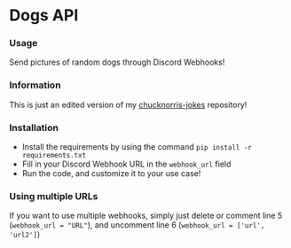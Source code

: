 # Dogs API

### Usage
Send pictures of random dogs through Discord Webhooks!

### Information
This is just an edited version of my [chucknorris-jokes](https://github.com/matyii/chucknorris-jokes) repository!

### Installation
- Install the requirements by using the command `pip install -r requirements.txt`
- Fill in your Discord Webhook URL in the `webhook_url` field
- Run the code, and customize it to your use case!

### Using multiple URLs
If you want to use multiple webhooks, simply just delete or comment line 5 (`webhook_url = "URL"`), and uncomment line 6 (`webhook_url = ['url', 'url2']`)

